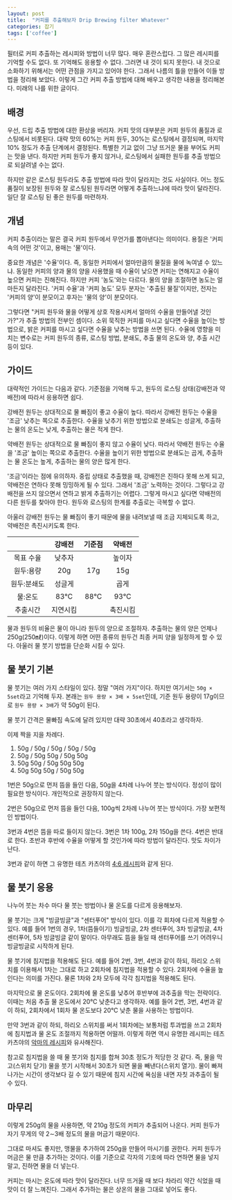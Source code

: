 ```yaml
---
layout: post
title:  "커피를 추출해보자 Drip Brewing filter Whatever"
categories: 잡기
tags: ['coffee']
---
```


필터로 커피 추출하는 레시피와 방법이 너무 많다. 매우 혼란스럽다. 그 많은 레시피를 기억할 수도 없다. 또 기억해도 응용할 수 없다. 그러면 내 것이 되지 못한다. 내 것으로 소화하기 위해서는 어떤 관점을 가지고 있어야 한다. 그래서 나름의 틀을 만들어 이들 방법을 정리해 보았다. 이렇게 그간 커피 추출 방법에 대해 배우고 생각한 내용을 정리해본다. 미래의 나를 위한 글이다.

## 배경

우선, 드립 추출 방법에 대한 환상을 버리자. 커피 맛의 대부분은 커피 원두의 품질과 로스팅에서 비롯된다. 대략 맛의 60%는 커피 원두, 30%는 로스팅에서 결정되며, 마지막 10% 정도가 추출 단계에서 결정된다. 특별한 기교 없이 그냥 뜨거운 물을 부어도 커피는 맛을 낸다. 하지만 커피 원두가 좋지 않거나, 로스팅에서 실패한 원두를 추출 방법으로 되살려낼 수는 없다.

하지만 같은 로스팅 원두라도 추출 방법에 따라 맛이 달라지는 것도 사실이다. 어느 정도 품질이 보장된 원두와 잘 로스팅된 원두라면 어떻게 추출하느냐에 따라 맛이 달라진다. 일단 잘 로스팅 된 좋은 원두를 마련하자.

## 개념

커피 추출이라는 말은 결국 커피 원두에서 무언가를 뽑아낸다는 의미이다. 용질은 '커피 속의 어떤 것'이고, 용매는 '물'이다.

중요한 개념은 '수율'이다. 즉, 동일한 커피에서 얼마만큼의 물질을 물에 녹여낼 수 있느냐. 동일한 커피의 양과 물의 양을 사용했을 때 수율이 낮으면 커피는 연해지고 수율이 높으면 커피는 진해진다. 하지만 커피 '농도'와는 다르다. 물의 양을 조절하면 농도는 얼마든지 달라진다. '커피 수율'과 '커피 농도' 모두 분자는 '추출된 물질'이지만, 전자는 '커피의 양'이 분모이고 후자는 '물의 양'이 분모이다.

그렇다면 "커피 원두와 물을 어떻게 상호 작용시켜서 얼마의 수율을 만들어낼 것인가?"가 추출 방법의 전부인 셈이다. 소위 묵직한 커피를 마시고 싶다면 수율을 높이는 방법으로, 밝은 커피를 마시고 싶다면 수율을 낮추는 방법을 쓰면 된다. 수율에 영향을 미치는 변수로는 커피 원두의 종류, 로스팅 방법, 분쇄도, 추출 물의 온도와 양, 추출 시간 등이 있다.

## 가이드

대략적인 가이드는 다음과 같다. 기준점을 기억해 두고, 원두의 로스팅 상태(강배전과 약배전)에 따라서 응용하면 쉽다.

강배전 원두는 상대적으로 물 빠짐이 좋고 수율이 높다. 따라서 강배전 원두는 수율을 '조금' 낮추는 쪽으로 추출한다. 수율을 낮추기 위한 방법으로 분쇄도는 성글게, 추출하는 물의 온도는 낮게, 추출하는 물은 적게 한다.

약배전 원두는 상대적으로 물 빠짐이 좋지 않고 수율이 낮다. 따라서 약배전 원두는 수율을 '조금' 높이는 쪽으로 추출한다. 수율을 높이기 위한 방법으로 분쇄도는 곱게, 추출하는 물 온도는 높게, 추출하는 물의 양은 많게 한다.

'조금'이라는 점에 유의하자. 중립 상태로 추출했을 때, 강배전은 진하다 못해 쓰게 되고, 약배전은 연하다 못해 밍밍하게 될 수 있다. 그래서 '조금' 노력하는 것이다. 그렇다고 강배전을 쓰지 않으면서 연하고 밝게 추출하기는 어렵다. 그렇게 마시고 싶다면 약배전의 다른 원두를 찾아야 한다. 원두와 로스팅의 한계를 추출로는 극복할 수 없다. 

아울러 강배전 원두는 물 빠짐이 좋기 때문에 물을 내려보낼 때 조금 지체되도록 하고, 약배전은 촉진시키도록 한다.

|           | 강배전  |   기준점  |  약배전  |
|:---------:|:------:|:--------:|:-------:|
| 목표 수율  | 낮추자  |          |  높이자  |
| 원두:용량  | 20g    | 17g      | 15g  |
| 원두:분쇄도 | 성글게  |          | 곱게  |
| 물:온도    | 83℃   |  88℃    | 93℃  |
| 추출시간    | 지연시킴  |       | 촉진시킴  |

물과 원두의 비율은 물이 아니라 원두의 양으로 조절하자. 추출하는 물의 양은 언제나 250g(250㎖)이다. 이렇게 하면 어떤 종류의 원두건 최종 커피 양을 일정하게 할 수 있다. 아울러 물 붓기 방법을 단순화 시킬 수 있다.

## 물 붓기 기본

물 붓기는 여러 가지 스타일이 있다. 정말 "여러 가지"이다. 하지만 여기서는 `50g × 5set`라고 기억해 두자. 본래는 `원두 용량 × 3배 × 5set`인데, 기준 원두 용량이 17g이므로 `원두 용량 × 3배`가 약 50g이 된다.

물 붓기 간격은 물빠짐 속도에 달려 있지만 대략 30초에서 40초라고 생각하자.

이제 짝을 지을 차례다.

1. 50g / 50g / 50g / 50g / 50g
2. 50g / 50g 50g / 50g 50g
3. 50g 50g / 50g 50g 50g
4. 50g 50g 50g / 50g 50g

1번은 50g으로 먼저 뜸을 들인 다음, 50g을 4차례 나누어 붓는 방식이다. 정성이 많이 필요한 방식이다. 개인적으로 권장하지 않는다.

2번은 50g으로 먼저 뜸을 들인 다음, 100g씩 2차례 나누어 붓는 방식이다. 가장 보편적인 방법이다.

3번과 4번은 뜸을 따로 들이지 않는다. 3번은 1차 100g, 2차 150g을 쓴다. 4번은 반대로 한다. 초반과 후반에 수율을 어떻게 할 것인가에 따라 방법이 달라진다. 맛도 차이가 난다.

3번과 같이 하면 그 유명한 테츠 카츠야의 [4:6 레시피](https://youtu.be/ewqza63GXh0?si=yY8g-2qSL5binwzi)와 같게 된다.

## 물 붓기 응용

나누어 붓는 차수 마다 물 붓는 방법이나 물 온도를 다르게 응용해보자.

물 붓기는 크게 "빙글빙글"과 "센터푸어" 방식이 있다. 이를 각 회차에 다르게 적용할 수 있다. 예를 들어 1번의 경우, 1차(뜸들이기) 빙글빙글, 2차 센터푸어, 3차 빙글빙글, 4차 센터푸어, 5차 빙글빙글 같이 말이다. 아무래도 뜸을 들일 때 센터푸어를 쓰기 어려우니 빙글빙글로 시작하게 된다.

물 붓기에 침지법을 적용해도 된다. 예를 들어 2번, 3번, 4번과 같이 하되, 하리오 스위치를 이용해서 1차는 그대로 하고 2회차에 침지법을 적용할 수 있다. 2회차에 수율을 높인다는 의미를 가진다. 물론 1차와 2차 모두에 각각 침지법을 적용해도 된다.

마지막으로 물 온도이다. 2회차에 물 온도를 낮추어 후반부에 과추출을 막는 전략이다. 이때는 처음 추출 물 온도에서 20℃ 낮춘다고 생각하자. 예를 들어 2번, 3번, 4번과 같이 하되, 2회차에서 1회차 물 온도보다 20℃ 낮춘 물을 사용하는 방법이다.

만약 3번과 같이 하되, 하리오 스위치를 써서 1회차에는 보통처럼 투과법을 쓰고 2회차에 침지법과 물 온도 조절까지 적용하면 어떨까. 이렇게 하면 역시 유명한 레시피는 테츠 카츠야의 [악마의 레시피](https://youtu.be/2FLaauF8rGQ?si=Ngbg62QSy8IUFXSf)와 유사해진다.

참고로 침지법을 쓸 때 물 붓기와 침지를 합쳐 30초 정도가 적당한 것 같다. 즉, 물을 막고(스위치 닫기) 물을 붓기 시작해서 30초가 되면 물을 빼낸다(스위치 열기). 물이 빠져나가는 시간이 생각보다 길 수 있기 때문에 침지 시간에 욕심을 내면 자칫 과추출이 될 수 있다.

## 마무리

이렇게 250g의 물을 사용하면, 약 210g 정도의 커피가 추출되어 나온다. 커피 원두가 자기 무게의 약 2∼3배 정도의 물을 머금기 때문이다.

그대로 마셔도 좋지만, 맹물을 추가하여 250g을 만들어 마시기를 권한다. 커피 원두가 머금은 물 만큼 추가하는 것이다. 이를 기준으로 각자의 기호에 따라 연하면 물을 넣지 말고, 진하면 물을 더 넣는다.

커피는 마시는 온도에 따라 맛이 달라진다. 너무 뜨거울 때 보다 차라리 약간 식었을 때 맛이 더 잘 느껴진다. 그래서 추가하는 물은 상온의 물을 그대로 넣어도 좋다.
